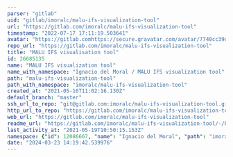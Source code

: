 ```yaml
---
parser: "gitlab"
uid: "gitlab/imoralc/malu-ifs-visualization-tool"
url: "https://gitlab.com/imoralc/malu-ifs-visualization-tool"
timestamp: "2022-07-17 17:11:19.503641"
avatar: "https://gitlab.comhttps://secure.gravatar.com/avatar/7740cc39dbb153cc1f80e60ed1a6aa87?s=80&d=identicon"
repo_url: "https://gitlab.com/imoralc/malu-ifs-visualization-tool"
title: "MALU IFS visualisation tool"
id: 26685135
name: "MALU IFS visualization tool"
name_with_namespace: "Ignacio del Moral / MALU IFS visualization tool"
path: "malu-ifs-visualization-tool"
path_with_namespace: "imoralc/malu-ifs-visualization-tool"
created_at: "2021-05-16T11:02:16.130Z"
default_branch: "master"
ssh_url_to_repo: "git@gitlab.com:imoralc/malu-ifs-visualization-tool.git"
http_url_to_repo: "https://gitlab.com/imoralc/malu-ifs-visualization-tool.git"
web_url: "https://gitlab.com/imoralc/malu-ifs-visualization-tool"
readme_url: "https://gitlab.com/imoralc/malu-ifs-visualization-tool/-/blob/master/README.md"
last_activity_at: "2021-05-19T10:50:15.153Z"
namespace: {"id": 12086667, "name": "Ignacio del Moral", "path": "imoralc", "kind": "user", "full_path": "imoralc", "parent_id": null, "avatar_url": "https://secure.gravatar.com/avatar/7740cc39dbb153cc1f80e60ed1a6aa87?s=80&d=identicon", "web_url": "https://gitlab.com/imoralc"}
date: "2024-03-23 14:19:42.539976"
---
```

